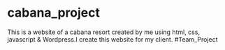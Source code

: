 # cabana_project
This is a website of a cabana resort created by me using html, css, javascript & Wordpress.I create this website for my client. 
#Team_Project
